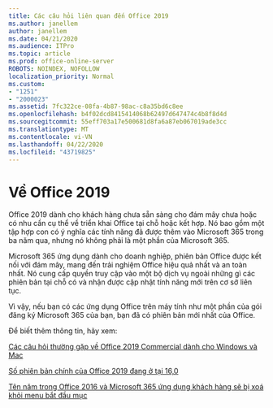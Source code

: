 ```yaml
---
title: Các câu hỏi liên quan đến Office 2019
ms.author: janellem
author: janellem
ms.date: 04/21/2020
ms.audience: ITPro
ms.topic: article
ms.prod: office-online-server
ROBOTS: NOINDEX, NOFOLLOW
localization_priority: Normal
ms.custom:
- "1251"
- "2000023"
ms.assetid: 7fc322ce-08fa-4b87-98ac-c8a35bd6c8ee
ms.openlocfilehash: b4f02dcd8415414068b62497d647474c4b8f8d4d
ms.sourcegitcommit: 55eff703a17e500681d8fa6a87eb067019ade3cc
ms.translationtype: MT
ms.contentlocale: vi-VN
ms.lasthandoff: 04/22/2020
ms.locfileid: "43719825"
---
```

# <a name="about-office-2019"></a>Về Office 2019

Office 2019 dành cho khách hàng chưa sẵn sàng cho đám mây chưa hoặc có nhu cần cụ thể về triển khai Office tại chỗ hoặc kết hợp. Nó bao gồm một tập hợp con có ý nghĩa các tính năng đã được thêm vào Microsoft 365 trong ba năm qua, nhưng nó không phải là một phần của Microsoft 365.
  
Microsoft 365 ứng dụng dành cho doanh nghiệp, phiên bản Office được kết nối với đám mây, mang đến trải nghiệm Office hiệu quả nhất và an toàn nhất. Nó cung cấp quyền truy cập vào một bộ dịch vụ ngoài những gì các phiên bản tại chỗ có và nhận được cập nhật tính năng mới trên cơ sở liên tục.
  
Vì vậy, nếu bạn có các ứng dụng Office trên máy tính như một phần của gói đăng ký Microsoft 365 của bạn, bạn đã có phiên bản mới nhất của Office.
  
Để biết thêm thông tin, hãy xem:
  
[Các câu hỏi thường gặp về Office 2019 Commercial dành cho Windows và Mac](https://support.microsoft.com/help/4133312)
  
[Số phiên bản chính của Office 2019 đang ở tại 16,0](https://docs.microsoft.com/deployoffice/office2019/overview)
  
[Tên năm trong Office 2016 và Microsoft 365 ứng dụng khách hàng sẽ bị xoá khỏi menu bắt đầu mục](https://support.office.com/article/8fe5e052-76d2-49de-af30-2e84ed3da907?wt.mc_id=Alchemy_ClientDIA)
  